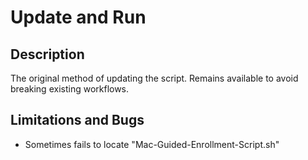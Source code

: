 # Update and Run
## Description
The original method of updating the script. Remains available to avoid breaking existing workflows.
## Limitations and Bugs
 - Sometimes fails to locate "Mac-Guided-Enrollment-Script.sh"